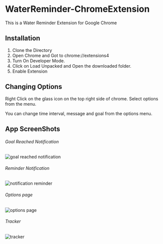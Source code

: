 # WaterReminder-ChromeExtension
This is a Water Reminder Extension for Google Chrome



## Installation


1. Clone the Directory
2. Open Chrome and Got to chrome://extensions4
3. Turn On Developer Mode.
4. Click on Load Unpacked and Open the downloaded folder.
5. Enable Extension


## Changing Options

Right Click on the glass icon on the top right side of chrome. Select options from the menu. 

You can change time interval, message and goal from the options menu.




## App ScreenShots

###### Goal Reached Notification

![goal reached notification](https://user-images.githubusercontent.com/22031979/38853908-63d2aab6-423c-11e8-92ea-19617747a68a.PNG)


###### Reminder Notification

![notification reminder](https://user-images.githubusercontent.com/22031979/38854012-b7bab394-423c-11e8-801a-df76ab3b2bcb.PNG)


###### Options page


![options page](https://user-images.githubusercontent.com/22031979/38854024-c04ebdc0-423c-11e8-9973-9db26bd2ef8c.PNG)


###### Tracker

![tracker](https://user-images.githubusercontent.com/22031979/38854031-c55db87a-423c-11e8-99cc-173def50c72b.PNG)


